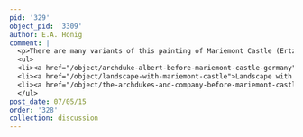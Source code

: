 ```yaml
---
pid: '329'
object_pid: '3309'
author: E.A. Honig
comment: |
  <p>There are many variants of this painting of Mariemont Castle (Ertz 1979, Diaz Padron 1992). Ertz implies that this version in Richmond is the prime (Ertz 1979, p. 177). See for example: </p>
  <ul>
  <li><a href="/object/archduke-albert-before-mariemont-castle-germany">Archduke Albert before Mariemont Castle, Germany</a> </li>
  <li><a href="/object/landscape-with-mariemont-castle">Landscape with Mariemont Castle</a></li>
  <li><a href="/object/the-archdukes-and-company-before-mariemont-castle">The Archdukes and Company before Mariemont Castle</a></li>
  </ul>
post_date: 07/05/15
order: '328'
collection: discussion
---
```

